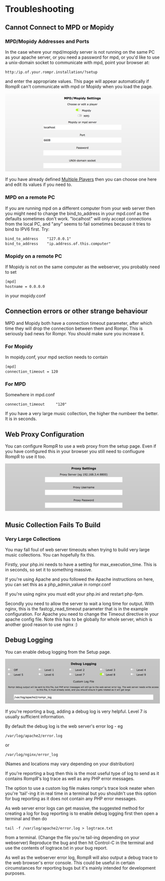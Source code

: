 # Troubleshooting

## Cannot Connect to MPD or Mopidy

### MPD/Mopidy Addresses and Ports

In the case where your mpd/mopidy server is not running on the same PC as your apache server, or you need a password for mpd, or you'd like to use a unix-domain socket to communicate with mpd, point your browser at:

    http:/ip.of.your.rompr.installation/?setup

and enter the appropriate values. This page will appear automatically if RompЯ can't communicate with mpd or Mopidy when you load the page.

![](images/playersetup.png)

If you have already defined [Multiple Players](/RompR/Using-Multiple-Players) then you can choose one here and edit its values if you need to.

### MPD on a remote PC

If you are running mpd on a different computer from your web server then you might need to change the bind_to_address in your mpd.conf as the defaults sometimes don't work. "localhost" will only accept connections from the local PC, and "any" seems to fail sometimes because it tries to bind to IPV6 first. Try:

    bind_to_address    "127.0.0.1"
    bind_to_address    "ip.address.of.this.computer"

### Mopidy on a remote PC

If Mopidy is not on the same computer as the webserver, you probably need to set

    [mpd]
    hostname = 0.0.0.0
    
in your mopidy.conf

## Connection errors or other strange behaviour

MPD and Mopidy both have a connection timeout parameter, after which time they will drop the connection between them and Rompr. This is seriously bad news for Rompr. You should make sure you increase it.

### For Mopidy

In mopidy.conf, your mpd section needs to contain

    [mpd]
    connection_timeout = 120
    
### For MPD

Somewhere in mpd.conf

    connection_timeout     "120"


If you have a very large music collection, the higher the numbeer the better. It is in seconds.

## Web Proxy Configuration

You can configure RompЯ to use a web proxy from the setup page. Even if you have configured this in your browser you still need to confiugure RompЯ to use it too.

![](images/proxysetup.png)

## Music Collection Fails To Build

### Very Large Collections

You may fall foul of web server timeouts when trying to build very large music collections. You can hopefully fix this.

Firstly, your php.ini needs to have a setting for max_execution_time. This is in seconds, so set it to something massive.

If you're using Apache and you followed the Apache instructions on here, you can set this as a php_admin_value in rompr.conf

If you're using nginx you must edit your php.ini and restart php-fpm.

Secondly you need to allow the server to wait a long time for output. With nginx, this is the fastcgi_read_timeout parameter that is in the example configuration. For Apache you need to change the Timeout directive in your apache config file. Note this has to be globally for whole server, which is another good reason to use nginx :)

## Debug Logging

You can enable debug logging from the Setup page.

![](images/debugsetup.png)

If you're reporting a bug, adding a debug log is very helpful. Level 7 is usually sufficient information.

By default the debug log is the web server's error log - eg

    /var/log/apache2/error.log
    
or

    /var/log/nginx/error_log
    
(Names and locations may vary depending on your distribution)

If you're reporting a bug then this is the most useful type of log to send as it contains RompЯ's log trace as well as any PHP error messages.

The option to use a custom log file makes rompr's trace look neater when you're 'tail'-ing it in real time in a terminal but you shouldn't use this option for bug reporting as it does not contain any PHP error messages.

As web server error logs can get massive, the suggested method for creating a log for bug reporting is to enable debug logging first then open a terminal and then do

    tail -f /var/log/apache2/error.log > logtrace.txt
  
from a terminal. (Change the file you're tail-ing depending on your webserver) Reproduce the bug and then hit Control-C in the terminal and use the contents of logtrace.txt in your bug report.

As well as the webserver error log, RompЯ will also output a debug trace to the web browser's error console. This could be useful in certain circumstances for reporting bugs but it's mainly intended for development purposes.
